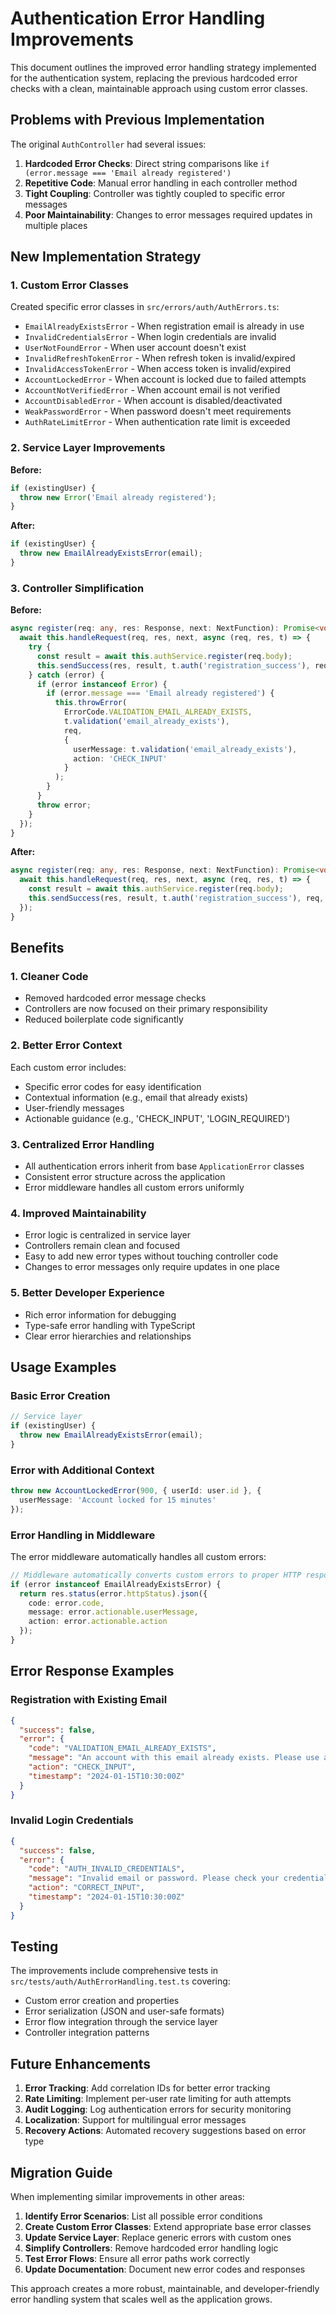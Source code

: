 # Authentication Error Handling Improvements

This document outlines the improved error handling strategy implemented for the authentication system, replacing the previous hardcoded error checks with a clean, maintainable approach using custom error classes.

## Problems with Previous Implementation

The original `AuthController` had several issues:

1. **Hardcoded Error Checks**: Direct string comparisons like `if (error.message === 'Email already registered')`
2. **Repetitive Code**: Manual error handling in each controller method
3. **Tight Coupling**: Controller was tightly coupled to specific error messages
4. **Poor Maintainability**: Changes to error messages required updates in multiple places

## New Implementation Strategy

### 1. Custom Error Classes

Created specific error classes in `src/errors/auth/AuthErrors.ts`:

- `EmailAlreadyExistsError` - When registration email is already in use
- `InvalidCredentialsError` - When login credentials are invalid
- `UserNotFoundError` - When user account doesn't exist
- `InvalidRefreshTokenError` - When refresh token is invalid/expired
- `InvalidAccessTokenError` - When access token is invalid/expired
- `AccountLockedError` - When account is locked due to failed attempts
- `AccountNotVerifiedError` - When account email is not verified
- `AccountDisabledError` - When account is disabled/deactivated
- `WeakPasswordError` - When password doesn't meet requirements
- `AuthRateLimitError` - When authentication rate limit is exceeded

### 2. Service Layer Improvements

**Before:**
```typescript
if (existingUser) {
  throw new Error('Email already registered');
}
```

**After:**
```typescript
if (existingUser) {
  throw new EmailAlreadyExistsError(email);
}
```

### 3. Controller Simplification

**Before:**
```typescript
async register(req: any, res: Response, next: NextFunction): Promise<void> {
  await this.handleRequest(req, res, next, async (req, res, t) => {
    try {
      const result = await this.authService.register(req.body);
      this.sendSuccess(res, result, t.auth('registration_success'), req, 201);
    } catch (error) {
      if (error instanceof Error) {
        if (error.message === 'Email already registered') {
          this.throwError(
            ErrorCode.VALIDATION_EMAIL_ALREADY_EXISTS, 
            t.validation('email_already_exists'), 
            req, 
            {
              userMessage: t.validation('email_already_exists'),
              action: 'CHECK_INPUT'
            }
          );
        }
      }
      throw error;
    }
  });
}
```

**After:**
```typescript
async register(req: any, res: Response, next: NextFunction): Promise<void> {
  await this.handleRequest(req, res, next, async (req, res, t) => {
    const result = await this.authService.register(req.body);
    this.sendSuccess(res, result, t.auth('registration_success'), req, 201);
  });
}
```

## Benefits

### 1. **Cleaner Code**
- Removed hardcoded error message checks
- Controllers are now focused on their primary responsibility
- Reduced boilerplate code significantly

### 2. **Better Error Context**
Each custom error includes:
- Specific error codes for easy identification
- Contextual information (e.g., email that already exists)
- User-friendly messages
- Actionable guidance (e.g., 'CHECK_INPUT', 'LOGIN_REQUIRED')

### 3. **Centralized Error Handling**
- All authentication errors inherit from base `ApplicationError` classes
- Consistent error structure across the application
- Error middleware handles all custom errors uniformly

### 4. **Improved Maintainability**
- Error logic is centralized in service layer
- Controllers remain clean and focused
- Easy to add new error types without touching controller code
- Changes to error messages only require updates in one place

### 5. **Better Developer Experience**
- Rich error information for debugging
- Type-safe error handling with TypeScript
- Clear error hierarchies and relationships

## Usage Examples

### Basic Error Creation
```typescript
// Service layer
if (existingUser) {
  throw new EmailAlreadyExistsError(email);
}
```

### Error with Additional Context
```typescript
throw new AccountLockedError(900, { userId: user.id }, { 
  userMessage: 'Account locked for 15 minutes' 
});
```

### Error Handling in Middleware
The error middleware automatically handles all custom errors:
```typescript
// Middleware automatically converts custom errors to proper HTTP responses
if (error instanceof EmailAlreadyExistsError) {
  return res.status(error.httpStatus).json({
    code: error.code,
    message: error.actionable.userMessage,
    action: error.actionable.action
  });
}
```

## Error Response Examples

### Registration with Existing Email
```json
{
  "success": false,
  "error": {
    "code": "VALIDATION_EMAIL_ALREADY_EXISTS",
    "message": "An account with this email already exists. Please use a different email or try logging in.",
    "action": "CHECK_INPUT",
    "timestamp": "2024-01-15T10:30:00Z"
  }
}
```

### Invalid Login Credentials
```json
{
  "success": false,
  "error": {
    "code": "AUTH_INVALID_CREDENTIALS", 
    "message": "Invalid email or password. Please check your credentials and try again.",
    "action": "CORRECT_INPUT",
    "timestamp": "2024-01-15T10:30:00Z"
  }
}
```

## Testing

The improvements include comprehensive tests in `src/tests/auth/AuthErrorHandling.test.ts` covering:

- Custom error creation and properties
- Error serialization (JSON and user-safe formats)
- Error flow integration through the service layer
- Controller integration patterns

## Future Enhancements

1. **Error Tracking**: Add correlation IDs for better error tracking
2. **Rate Limiting**: Implement per-user rate limiting for auth attempts  
3. **Audit Logging**: Log authentication errors for security monitoring
4. **Localization**: Support for multilingual error messages
5. **Recovery Actions**: Automated recovery suggestions based on error type

## Migration Guide

When implementing similar improvements in other areas:

1. **Identify Error Scenarios**: List all possible error conditions
2. **Create Custom Error Classes**: Extend appropriate base error classes
3. **Update Service Layer**: Replace generic errors with custom ones
4. **Simplify Controllers**: Remove hardcoded error handling logic
5. **Test Error Flows**: Ensure all error paths work correctly
6. **Update Documentation**: Document new error codes and responses

This approach creates a more robust, maintainable, and developer-friendly error handling system that scales well as the application grows.
